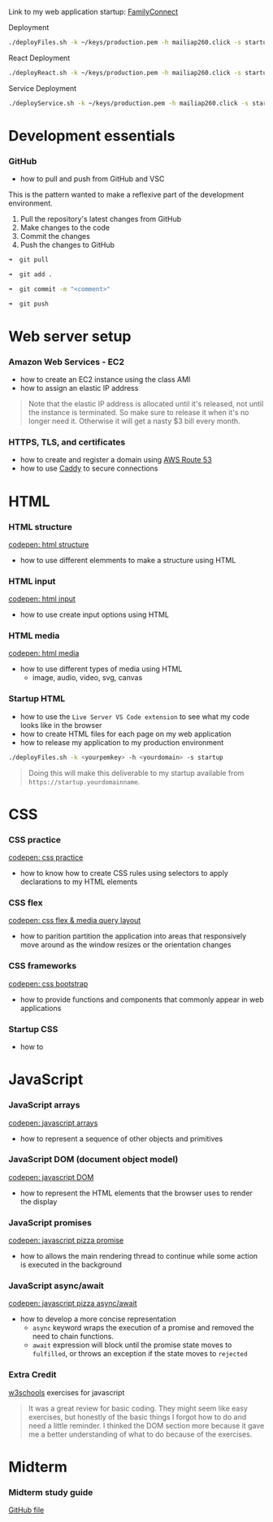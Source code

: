 Link to my web application startup: [FamilyConnect](https://startup.mailiap260.click)

Deployment

```sh
./deployFiles.sh -k ~/keys/production.pem -h mailiap260.click -s startup
```
React Deployment

```sh
./deployReact.sh -k ~/keys/production.pem -h mailiap260.click -s startup
```

Service Deployment

```sh
./deployService.sh -k ~/keys/production.pem -h mailiap260.click -s startup
```

# Development essentials

### GitHub
* how to pull and push from GitHub and VSC

This is the pattern wanted to make a reflexive part of the development environment.
1. Pull the repository's latest changes from GitHub
2. Make changes to the code
3. Commit the changes
4. Push the changes to GitHub

```sh
➜  git pull

➜  git add .

➜  git commit -m "<comment>"

➜  git push
```
  
# Web server setup

### Amazon Web Services - EC2 
* how to create an EC2 instance using the class AMI
* how to assign an elastic IP address 
> Note that the elastic IP address is allocated until it's released, not until the instance is terminated. So make sure to release it when it's no longer need it. Otherwise it will get a nasty $3 bill every month.

### HTTPS, TLS, and certificates
* how to create and register a domain using [AWS Route 53](https://github.com/webprogramming260/.github/blob/main/profile/webServers/amazonWebServicesRoute53/amazonWebServicesRoute53.md)
* how to use [Caddy](https://github.com/webprogramming260/.github/blob/main/profile/webServers/https/https.md) to secure connections

# HTML

### HTML structure
[codepen: html structure](https://codepen.io/mpohahau/pen/mdNbPmG)
* how to use different elemments to make a structure using HTML

### HTML input
[codepen: html input](https://codepen.io/mpohahau/pen/mdNbVwm)
* how to use create input options using HTML

### HTML media
[codepen: html media](https://codepen.io/mpohahau/pen/mdNbVpw)
* how to use different types of media using HTML
  * image, audio, video, svg, canvas

### Startup HTML
* how to use the `Live Server VS Code extension` to see what my code looks like in the browser
* how to create HTML files for each page on my web application
* how to release my application to my production environment

```sh
./deployFiles.sh -k <yourpemkey> -h <yourdomain> -s startup
```

> Doing this will make this deliverable to my startup available from `https://startup.yourdomainname`.


# CSS

### CSS practice
[codepen: css practice](https://codepen.io/mpohahau/pen/eYqNmBy)
* how to know how to create CSS rules using selectors to apply declarations to my HTML elements

### CSS flex
[codepen: css flex & media query layout](https://codepen.io/mpohahau/pen/JjgKoLJ)
* how to parition partition the application into areas that responsively move around as the window resizes or the orientation changes

### CSS frameworks
[codepen: css bootstrap](https://codepen.io/mpohahau/pen/XWvKJyp?editors=1100)
* how to provide functions and components that commonly appear in web applications

### Startup CSS
* how to


# JavaScript

### JavaScript arrays
[codepen: javascript arrays](https://codepen.io/mpohahau/pen/oNKBYZw)
* how to represent a sequence of other objects and primitives

### JavaScript DOM (document object model)
[codepen: javascript DOM](https://codepen.io/mpohahau/pen/rNXjWwO)
* how to represent the HTML elements that the browser uses to render the display


### JavaScript promises
[codepen: javascript pizza promise](https://codepen.io/mpohahau/pen/XWvabmB)
* how to allows the main rendering thread to continue while some action is executed in the background

### JavaScript async/await
[codepen: javascript pizza async/await](https://codepen.io/mpohahau/pen/PoMKqoP)
* how to develop a more concise representation
  * `async` keyword wraps the execution of a promise and removed the need to chain functions.
  * `await` expression will block until the promise state moves to `fulfilled`, or throws an exception if the state moves to `rejected`

### Extra Credit
[w3schools](https://www.w3schools.com/js/exercise_js.asp?filename=exercise_js_variables1) exercises for javascript

> It was a great review for basic coding. They might seem like easy exercises, but honestly of the basic things I forgot how to do and need a little reminder. I thinked the DOM section more because it gave me a better understanding of what to do because of the exercises.

# Midterm

### Midterm study guide
[GitHub file](midterm_review.md)


